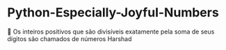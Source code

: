 # Python-Especially-Joyful-Numbers
:horse: Os inteiros positivos que são divisíveis exatamente pela soma de seus dígitos são chamados de números Harshad
